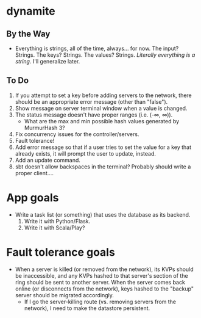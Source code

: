 dynamite
=========

## By the Way
- Everything is strings, all of the time, always... for now. The input? Strings. The keys? Strings. The values? Strings. *Literally everything is a string.* I'll generalize later.

## To Do
1. If you attempt to set a key before adding servers to the network, there should be an appropriate error message (other than "false").
2. Show message on server terminal window when a value is changed.
3. The status message doesn't have proper ranges (i.e. (-∞, ∞)).
	- What are the max and min possible hash values generated by MurmurHash 3?
4. Fix concurrency issues for the controller/servers.
5. Fault tolerance!
6. Add error message so that if a user tries to set the value for a key that already exists, it will prompt the user to update, instead.
7. Add an update command.
8. sbt doesn't allow backspaces in the terminal? Probably should write a proper client....

# App goals
- Write a task list (or something) that uses the database as its backend.
	1. Write it with Python/Flask.
	2. Write it with Scala/Play?

# Fault tolerance goals
- When a server is killed (or removed from the network), its KVPs should be inaccessible, and any KVPs hashed to that server's section of the ring should be sent to another server. When the server comes back online (or disconnects from the network), keys hashed to the "backup" server should be migrated accordingly.
	- If I go the server-killing route (vs. removing servers from the network), I need to make the datastore persistent.